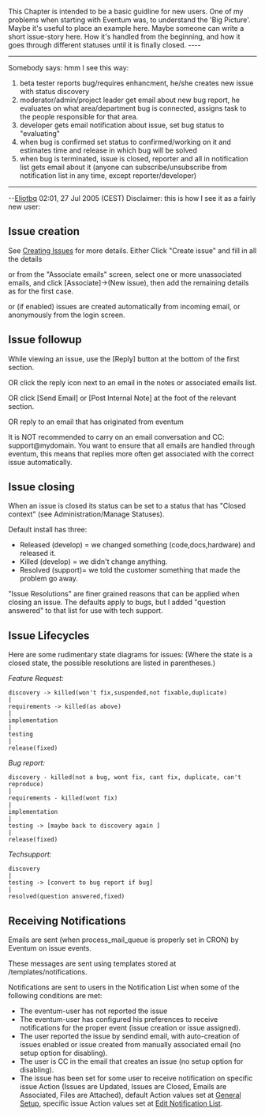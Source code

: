 This Chapter is intended to be a basic guidline for new users. One of my problems when starting with Eventum was, to understand the 'Big Picture'. Maybe it's useful to place an example here. Maybe someone can write a short issue-story here. How it's handled from the beginning, and how it goes through different statuses until it is finally closed. ----

* * * * *

Somebody says: hmm I see this way:

1.  beta tester reports bug/requires enhancment, he/she creates new issue with status discovery
2.  moderator/admin/project leader get email about new bug report, he evaluates on what area/department bug is connected, assigns task to the people responsible for that area.
3.  developer gets email notification about issue, set bug status to "evaluating"
4.  when bug is confirmed set status to confirmed/working on it and estimates time and release in which bug will be solved
5.  when bug is terminated, issue is closed, reporter and all in notification list gets email about it (anyone can subscribe/unsubscribe from notification list in any time, except reporter/developer)

* * * * *

--[Eliotbq](/User:Eliotbq "wikilink") 02:01, 27 Jul 2005 (CEST) Disclaimer: this is how I see it as a fairly new user:

Issue creation
--------------

See [Creating Issues](/Creating_Issues "wikilink") for more details. Either Click "Create issue" and fill in all the details

or from the "Associate emails" screen, select one or more unassociated emails, and click [Associate]-\>(New issue), then add the remaining details as for the first case.

or (if enabled) issues are created automatically from incoming email, or anonymously from the login screen.

Issue followup
--------------

While viewing an issue, use the [Reply] button at the bottom of the first section.

OR click the reply icon next to an email in the notes or associated emails list.

OR click [Send Email] or [Post Internal Note] at the foot of the relevant section.

OR reply to an email that has originated from eventum

It is NOT recommended to carry on an email conversation and CC: support@mydomain. You want to ensure that all emails are handled through eventum, this means that replies more often get associated with the correct issue automatically.

Issue closing
-------------

When an issue is closed its status can be set to a status that has "Closed context" (see Administration/Manage Statuses).

Default install has three:

-   Released (develop) = we changed something (code,docs,hardware) and released it.
-   Killed (develop) = we didn't change anything.
-   Resolved (support)= we told the customer something that made the problem go away.

"Issue Resolutions" are finer grained reasons that can be applied when closing an issue. The defaults apply to bugs, but I added "question answered" to that list for use with tech support.

Issue Lifecycles
----------------

Here are some rudimentary state diagrams for issues: (Where the state is a closed state, the possible resolutions are listed in parentheses.)

*Feature Request:*

    discovery -> killed(won't fix,suspended,not fixable,duplicate)
    |
    requirements -> killed(as above)
    |
    implementation
    |
    testing
    |
    release(fixed)

*Bug report:*

    discovery - killed(not a bug, wont fix, cant fix, duplicate, can't reproduce)
    |
    requirements - killed(wont fix)
    |
    implementation
    |
    testing -> [maybe back to discovery again ]
    |
    release(fixed)

*Techsupport:*


    discovery
    |
    testing -> [convert to bug report if bug]
    |
    resolved(question answered,fixed)

Receiving Notifications
-----------------------

Emails are sent (when process_mail_queue is properly set in CRON) by Eventum on issue events.

These messages are sent using templates stored at <eventum>/templates/notifications.

Notifications are sent to users in the Notification List when some of the following conditions are met:

-   The eventum-user has not reported the issue
-   The eventum-user has configured his preferences to receive notifications for the proper event (issue creation or issue assigned).
-   The user reported the issue by sendind email, with auto-creation of issues enabled or issue created from manually associated email (no setup option for disabling).
-   The user is CC in the email that creates an issue (no setup option for disabling).
-   The issue has been set for some user to receive notification on specific issue Action (Issues are Updated, Issues are Closed, Emails are Associated, Files are Attached), default Action values set at [General Setup](/General_Setup "wikilink"), specific issue Action values set at [Edit Notification List](/Edit_Notification_List "wikilink").
